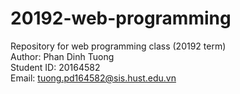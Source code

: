 # 20192-web-programming
Repository for web programming class (20192 term)<br />
Author: Phan Dinh Tuong<br />
Student ID: 20164582<br />
Email: tuong.pd164582@sis.hust.edu.vn
